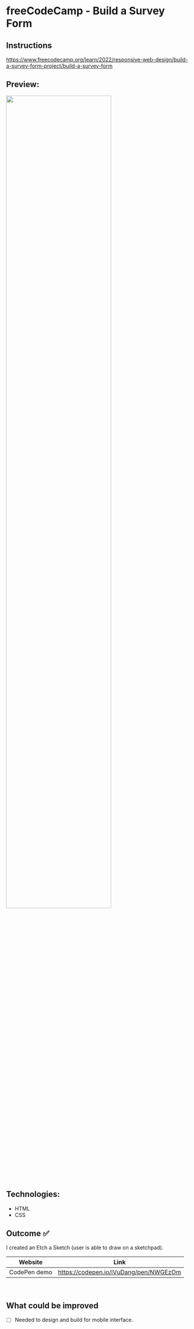 # freeCodeCamp - Build a Survey Form 
## Instructions
https://www.freecodecamp.org/learn/2022/responsive-web-design/build-a-survey-form-project/build-a-survey-form

## Preview:
<img src="https://raw.githubusercontent.com/iVuDang/freeCodeCamp-Build-a-Survey-Form/main/Build%20a%20survey%20form%20preview.png" width=75% height=75%>

## Technologies: 
* HTML
* CSS


## Outcome :white_check_mark:
I created an Etch a Sketch (user is able to draw on a sketchpad).

| Website | Link | 
| ------------- | ------------- | 
| CodePen demo | https://codepen.io/iVuDang/pen/NWGEzOm | 


<br />

## What could be improved
- [ ] Needed to design and build for mobile interface. 



